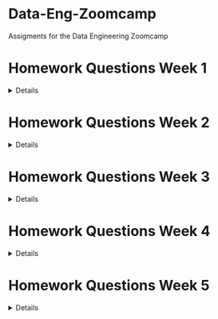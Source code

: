# Data-Eng-Zoomcamp
Assigments for the Data Engineering Zoomcamp

# Homework Questions Week 1
<details>
	
## Question 3. Count records

**How many taxi trips were there on January 15?
Consider only trips that started on January 15.**

```sql
SELECT 
	COUNT(tpep_pickup_datetime)
FROM public.yellow_taxi_data
WHERE 
	tpep_pickup_datetime >= '2021-01-15 00:00:00' AND
	tpep_pickup_datetime < '2021-01-16 00:00:00'
```

| trips |
|-------|
| 53024 |

**There were 53,024 trips on January 15 of 2021.**

## Question 4. Largest tip for each day

**Find the largest tip for each day. On which day it was the largest tip in January?**

**Use the pick up time for your calculations.**

```sql
SELECT
	DATE(tpep_pickup_datetime),
	MAX(tip_amount) AS max_tip_day
FROM public.yellow_taxi_data 
GROUP BY DATE(tpep_pickup_datetime)
HAVING DATE(tpep_pickup_datetime) < '2021-02-01'
ORDER BY max_tip_day DESC;
```
| date         | max_tip_day |
|--------------|-------------|
| "2021-01-20" | 1140.44     |
| "2021-01-04" | 696.48      |
| "2021-01-03" | 369.4       |
| "2021-01-26" | 250         |
| "2021-01-09" | 230         |
| "2021-01-19" | 200.8       |
| "2021-01-30" | 199.12      |
| "2021-01-12" | 192.61      |
| "2021-01-21" | 166         |
| "2021-01-01" | 158         |
| "2021-01-05" | 151         |
| "2021-01-11" | 145         |
| "2021-01-24" | 122         |
| "2021-01-02" | 109.15      |
| "2021-01-31" | 108.5       |
| "2021-01-25" | 100.16      |
| "2021-01-23" | 100         |
| "2021-01-13" | 100         |
| "2021-01-16" | 100         |
| "2021-01-27" | 100         |
| "2021-01-06" | 100         |
| "2021-01-08" | 100         |
| "2021-01-15" | 99          |
| "2021-01-07" | 95          |
| "2021-01-14" | 95          |
| "2021-01-22" | 92.55       |
| "2021-01-10" | 91          |
| "2021-01-18" | 90          |
| "2021-01-28" | 77.14       |
| "2021-01-29" | 75          |
| "2021-01-17" | 65          |
| "2020-12-31" | 4.08        |
| "2008-12-31" | 0           |
| "2009-01-01" | 0           |

**The largest tip was on January 20th of 2021. The given tip was 1140.44$.**

## Question 5. Most popular destination
**What was the most popular destination for passengers picked up in central park on January 14?**

**Use the pick up time for your calculations.**

**Enter the zone name (not id). If the zone name is unknown (missing), write "Unknown"**

```sql
WITH taxi_pu AS(
	SELECT
		yellow_taxi_data.index,
		DATE(yellow_taxi_data.tpep_pickup_datetime) AS date_pu,
		yellow_taxi_data.pu_location_id AS pu_location_id,
		CASE
    		WHEN taxi_zone.zone IS NULL THEN 'Unknown'
    		ELSE taxi_zone.zone
		END AS pu_zone
	FROM public.yellow_taxi_data
	LEFT JOIN taxi_zone
		ON yellow_taxi_data.pu_location_id = taxi_zone.location_id
	WHERE 
		DATE(yellow_taxi_data.tpep_pickup_datetime) = '2021-01-14' AND
		taxi_zone.zone='Central Park'
), 
taxi_do AS (
	SELECT
		yellow_taxi_data.index,
		DATE(yellow_taxi_data.tpep_dropoff_datetime) AS date_do,
		yellow_taxi_data.do_location_id AS do_location_id,
		CASE
    		WHEN taxi_zone.zone IS NULL THEN 'Unknown'
    		ELSE taxi_zone.zone
		END AS do_zone
	FROM public.yellow_taxi_data
	LEFT JOIN taxi_zone
		ON yellow_taxi_data.do_location_id = taxi_zone.location_id
	WHERE 
		DATE(tpep_pickup_datetime) = '2021-01-14'
)

SELECT 
	taxi_pu.date_pu,
	taxi_do.date_do,
	taxi_pu.pu_zone,
	taxi_do.do_zone,
	COUNT(taxi_do.do_zone) AS frequency
FROM taxi_pu
LEFT JOIN taxi_do
	ON taxi_pu.index = taxi_do.index
GROUP BY 
	pu_zone,
	do_zone,
	taxi_pu.date_pu,
	taxi_do.date_do
ORDER BY frequency DESC;
```

| date_pu      | date_do      | pu_zone        | do_zone                          | frequency |
|--------------|--------------|----------------|----------------------------------|-----------|
| "2021-01-14" | "2021-01-14" | "Central Park" | "Upper East Side South"          | 97        |
| "2021-01-14" | "2021-01-14" | "Central Park" | "Upper East Side North"          | 94        |
| "2021-01-14" | "2021-01-14" | "Central Park" | "Lincoln Square East"            | 83        |
| "2021-01-14" | "2021-01-14" | "Central Park" | "Upper West Side North"          | 68        |
| "2021-01-14" | "2021-01-14" | "Central Park" | "Upper West Side South"          | 60        |
| "2021-01-14" | "2021-01-14" | "Central Park" | "Central Park"                   | 59        |
| "2021-01-14" | "2021-01-14" | "Central Park" | "Midtown Center"                 | 56        |
| "2021-01-14" | "2021-01-14" | "Central Park" | "Yorkville West"                 | 39        |
| "2021-01-14" | "2021-01-14" | "Central Park" | "Lenox Hill West"                | 39        |
| "2021-01-14" | "2021-01-14" | "Central Park" | "Lincoln Square West"            | 36        |
| "2021-01-14" | "2021-01-14" | "Central Park" | "Midtown North"                  | 29        |
| "2021-01-14" | "2021-01-14" | "Central Park" | "Yorkville East"                 | 25        |
| "2021-01-14" | "2021-01-14" | "Central Park" | "Manhattan Valley"               | 24        |
| "2021-01-14" | "2021-01-14" | "Central Park" | "Midtown East"                   | 22        |
| "2021-01-14" | "2021-01-14" | "Central Park" | "East Harlem South"              | 21        |
| "2021-01-14" | "2021-01-14" | "Central Park" | "Lenox Hill East"                | 21        |
| "2021-01-14" | "2021-01-14" | "Central Park" | "Murray Hill"                    | 20        |
| "2021-01-14" | "2021-01-14" | "Central Park" | "Midtown South"                  | 19        |
| "2021-01-14" | "2021-01-14" | "Central Park" | "Clinton East"                   | 19        |
| "2021-01-14" | "2021-01-14" | "Central Park" | "Garment District"               | 18        |
| "2021-01-14" | "2021-01-14" | "Central Park" | "Union Sq"                       | 15        |
| "2021-01-14" | "2021-01-14" | "Central Park" | "West Chelsea/Hudson Yards"      | 13        |
| "2021-01-14" | "2021-01-14" | "Central Park" | "Central Harlem"                 | 13        |
| "2021-01-14" | "2021-01-14" | "Central Park" | "UN/Turtle Bay South"            | 12        |
| "2021-01-14" | "2021-01-14" | "Central Park" | "Sutton Place/Turtle Bay North"  | 12        |
| "2021-01-14" | "2021-01-14" | "Central Park" | "Morningside Heights"            | 11        |
| "2021-01-14" | "2021-01-14" | "Central Park" | "Little Italy/NoLiTa"            | 11        |
| "2021-01-14" | "2021-01-14" | "Central Park" | "Clinton West"                   | 10        |
| "2021-01-14" | "2021-01-14" | "Central Park" | "Greenwich Village North"        | 9         |
| "2021-01-14" | "2021-01-14" | "Central Park" | "Times Sq/Theatre District"      | 9         |
| "2021-01-14" | "2021-01-14" | "Central Park" | "East Harlem North"              | 8         |
| "2021-01-14" | "2021-01-14" | "Central Park" | "West Village"                   | 8         |
| "2021-01-14" | "2021-01-14" | "Central Park" | "East Chelsea"                   | 7         |
| "2021-01-14" | "2021-01-14" | "Central Park" | "Washington Heights South"       | 7         |
| "2021-01-14" | "2021-01-14" | "Central Park" | "Gramercy"                       | 6         |
| "2021-01-14" | "2021-01-14" | "Central Park" | "Meatpacking/West Village West"  | 5         |
| "2021-01-14" | "2021-01-14" | "Central Park" | "Central Harlem North"           | 5         |
| "2021-01-14" | "2021-01-14" | "Central Park" | "Hamilton Heights"               | 5         |
| "2021-01-14" | "2021-01-14" | "Central Park" | "Flatiron"                       | 4         |
| "2021-01-14" | "2021-01-14" | "Central Park" | "East Village"                   | 4         |
| "2021-01-14" | "2021-01-14" | "Central Park" | "Bloomingdale"                   | 4         |
| "2021-01-14" | "2021-01-14" | "Central Park" | "NV"                             | 3         |
| "2021-01-14" | "2021-01-14" | "Central Park" | "Steinway"                       | 3         |
| "2021-01-14" | "2021-01-14" | "Central Park" | "TriBeCa/Civic Center"           | 3         |
| "2021-01-14" | "2021-01-14" | "Central Park" | "Washington Heights North"       | 3         |
| "2021-01-14" | "2021-01-14" | "Central Park" | "Financial District North"       | 2         |
| "2021-01-14" | "2021-01-14" | "Central Park" | "Stuy Town/Peter Cooper Village" | 2         |
| "2021-01-14" | "2021-01-14" | "Central Park" | "Penn Station/Madison Sq West"   | 2         |
| "2021-01-14" | "2021-01-14" | "Central Park" | "Sunset Park West"               | 2         |
| "2021-01-14" | "2021-01-14" | "Central Park" | "Kips Bay"                       | 2         |
| "2021-01-14" | "2021-01-14" | "Central Park" | "Hudson Sq"                      | 2         |
| "2021-01-14" | "2021-01-14" | "Central Park" | "SoHo"                           | 2         |
| "2021-01-14" | "2021-01-14" | "Central Park" | "Greenwich Village South"        | 2         |
| "2021-01-14" | "2021-01-14" | "Central Park" | "Battery Park City"              | 2         |
| "2021-01-14" | "2021-01-14" | "Central Park" | "Manhattanville"                 | 2         |
| "2021-01-14" | "2021-01-14" | "Central Park" | "Long Island City/Hunters Point" | 2         |
| "2021-01-14" | "2021-01-14" | "Central Park" | "Lower East Side"                | 2         |
| "2021-01-14" | "2021-01-14" | "Central Park" | "Bay Ridge"                      | 1         |
| "2021-01-14" | "2021-01-14" | "Central Park" | "Flatlands"                      | 1         |
| "2021-01-14" | "2021-01-14" | "Central Park" | "Flatbush/Ditmas Park"           | 1         |
| "2021-01-14" | "2021-01-14" | "Central Park" | "East Williamsburg"              | 1         |
| "2021-01-14" | "2021-01-15" | "Central Park" | "East Harlem South"              | 1         |
| "2021-01-14" | "2021-01-15" | "Central Park" | "Yorkville West"                 | 1         |
| "2021-01-14" | "2021-01-14" | "Central Park" | "East Flatbush/Farragut"         | 1         |
| "2021-01-14" | "2021-01-14" | "Central Park" | "Eastchester"                    | 1         |
| "2021-01-14" | "2021-01-14" | "Central Park" | "Crown Heights South"            | 1         |
| "2021-01-14" | "2021-01-14" | "Central Park" | "Williamsbridge/Olinville"       | 1         |
| "2021-01-14" | "2021-01-14" | "Central Park" | "Windsor Terrace"                | 1         |
| "2021-01-14" | "2021-01-15" | "Central Park" | "Midtown East"                   | 1         |
| "2021-01-14" | "2021-01-14" | "Central Park" | "Inwood"                         | 1         |
| "2021-01-14" | "2021-01-14" | "Central Park" | "Morrisania/Melrose"             | 1         |
| "2021-01-14" | "2021-01-14" | "Central Park" | "Jackson Heights"                | 1         |
| "2021-01-14" | "2021-01-14" | "Central Park" | "Ocean Hill"                     | 1         |
| "2021-01-14" | "2021-01-14" | "Central Park" | "Old Astoria"                    | 1         |
| "2021-01-14" | "2021-01-14" | "Central Park" | "Park Slope"                     | 1         |
| "2021-01-14" | "2021-01-14" | "Central Park" | "Pelham Bay"                     | 1         |
| "2021-01-14" | "2021-01-14" | "Central Park" | "Seaport"                        | 1         |
| "2021-01-14" | "2021-01-14" | "Central Park" | "Spuyten Duyvil/Kingsbridge"     | 1         |
| "2021-01-14" | "2021-01-14" | "Central Park" | "Boerum Hill"                    | 1         |
| "2021-01-14" | "2021-01-14" | "Central Park" | "Sunnyside"                      | 1         |
| "2021-01-14" | "2021-01-15" | "Central Park" | "Midtown North"                  | 1         |

**The most popular destination for passengers picked up from central park on the 14th of January of 2021 was Upper East Side South.**

## Question 6. Most expensive locations

**What's the pickup-dropoff pair with the largest average price for a ride (calculated based on total_amount)?**

**Enter two zone names separated by a slash**

**For example:**

**"Jamaica Bay / Clinton East"**

**If any of the zone names are unknown (missing), write "Unknown". For example, "Unknown / Clinton East".**

```sql
WITH taxi_pu AS(
	SELECT
		yellow_taxi_data.index,
		DATE(yellow_taxi_data.tpep_pickup_datetime) AS date_pu,
		yellow_taxi_data.pu_location_id AS pu_location_id,
		CASE
    		WHEN taxi_zone.zone IS NULL THEN 'Unknown'
    		ELSE taxi_zone.zone
		END AS pu_zone,
		yellow_taxi_data.total_amount
	FROM public.yellow_taxi_data
	LEFT JOIN taxi_zone
		ON yellow_taxi_data.pu_location_id = taxi_zone.location_id
), 
taxi_do AS (
	SELECT
		yellow_taxi_data.index,
		DATE(yellow_taxi_data.tpep_dropoff_datetime) AS date_do,
		yellow_taxi_data.do_location_id AS do_location_id,
		CASE
    		WHEN taxi_zone.zone IS NULL THEN 'Unknown'
    		ELSE taxi_zone.zone
		END AS do_zone,
		yellow_taxi_data.total_amount
	FROM public.yellow_taxi_data
	LEFT JOIN taxi_zone
		ON yellow_taxi_data.do_location_id = taxi_zone.location_id
),

trip_amount AS(
	SELECT 
		taxi_pu.pu_zone,
		taxi_do.do_zone,
		taxi_do.total_amount
	FROM taxi_pu
	LEFT JOIN taxi_do
		ON taxi_pu.index = taxi_do.index
) 

SELECT 
	CONCAT(pu_zone, ' / ', do_zone) AS pu_do_pair,
	AVG(total_amount) AS average_price
FROM trip_amount
GROUP BY 
	pu_zone,
	do_zone
ORDER BY average_price DESC
LIMIT 20;
```

| pu_do_pair                                        | average_price      |
|---------------------------------------------------|--------------------|
| "Alphabet City / Unknown"                         | 2292.4             |
| "Union Sq / Canarsie"                             | 262.85200000000003 |
| "Ocean Hill / Unknown"                            | 234.51             |
| "Long Island City/Hunters Point / Clinton East"   | 207.61             |
| "Boerum Hill / Woodside"                          | 200.3              |
| "Baisley Park / Unknown"                          | 181.4425           |
| "Bushwick South / Long Island City/Hunters Point" | 156.96             |
| "Willets Point / Unknown"                         | 154.42             |
| "Co-Op City / Dyker Heights"                      | 151.37             |
| "Rossville/Woodrow / Pelham Bay Park"             | 151                |
| "Charleston/Tottenville / Woodlawn/Wakefield"     | 149.99             |
| "Borough Park / NV"                               | 149.53             |
| "Eastchester / Charleston/Tottenville"            | 148.43333333333334 |
| "Jackson Heights / Unknown"                       | 147.91             |
| "Seaport / Unknown"                               | 145.85999999999999 |
| "Charleston/Tottenville / Eastchester"            | 145.75799999999998 |
| "Inwood / JFK Airport"                            | 145.52             |
| "Charleston/Tottenville / Co-Op City"             | 145.11363636363637 |
| "Port Richmond / Van Cortlandt Village"           | 145.1              |
| "Eltingville/Annadale/Prince's Bay / Co-Op City"  | 144.75             |

**The pickup-dropoff pair with the largest average price for a ride is Alphabet City / Unknown.**
	
</details>

# Homework Questions Week 2

<details>

## Question 1: Start date for the Yellow taxi data

**What should be the start date for this dag?**

The start date should be 2019-01-01 since we want to retrieve the yellow taxi data starting from january of 2019.

## Question 2: Frequency for the Yellow taxi data

**How often do we need to run this DAG?**

We need to run the DAG every month, since we need to retrive the taxi yellow data from every month.

![airflow task](https://github.com/cholu6768/Data-Eng-Zoomcamp/blob/main/week_2_dags/airflow_task_yellow_taxi.JPG)

### Link for the DAG script that ingests the yellow taxi data: [Click here](https://github.com/cholu6768/Data-Eng-Zoomcamp/blob/main/week_2_dags/data_ingestion_gcs_dag_yellow_taxi.py)

## Question 3: DAG for FHV Data

**How many DAG runs are green for data in 2019 after finishing everything?**

There were 12 DAG runs once everything was done.

!["airflow task"](https://github.com/cholu6768/Data-Eng-Zoomcamp/blob/main/week_2_dags/airflow_task_fhv.JPG)

### Link for the DAG script that ingests the For Hire Vehicles data: [Click here](https://github.com/cholu6768/Data-Eng-Zoomcamp/blob/main/week_2_dags/data_ingestion_gcs_dag_fhv.py)

## Question 4: DAG for Zones

**How often does it need to run?**

The DAG should only be ran once since there is only one file for the taxi zones.

### Link for the DAG script that ingests the taxi zone data: [Click here](https://github.com/cholu6768/Data-Eng-Zoomcamp/blob/main/week_2_dags/data_ingestion_gcs_dag_taxi_zone.py)
	
</details>	

# Homework Questions Week 3

<details>

## Question 1: What is count for fhv vehicles data for year 2019?

First, I created a table that had all the data from for-hire-vehicles of 2019

```sql
CREATE OR REPLACE EXTERNAL TABLE `mythic-evening-339419.trips_data_all.external_fhv_tripdata`
OPTIONS (
  format = 'PARQUET',
  uris = ['gs://dtc_data_lake_mythic-evening-339419/raw/fhv_tripdata_2019-*.parquet']
);
```

After that, I counted all the rows from the new table called external_fhv_tripdata

```sql
SELECT
    COUNT(pickup_datetime) AS num_rows
FROM mythic-evening-339419.trips_data_all.external_fhv_tripdata 
```
There are 42,084,899 rows for fhv vehicles data for the year 2019.

| num_rows |
|----------|
| 42084899 |

## Question 2: How many distinct dispatching_base_num do we have in fhv for 2019?

To know how many unique dispatching_base_num there were, I counted all the ```DISTINCT``` values of dispatching_base_num.

```sql
SELECT
    COUNT(DISTINCT dispatching_base_num) AS frequency
FROM mythic-evening-339419.trips_data_all.external_fhv_tripdata 
```
There were a total of 792 dispatching_base_num.

| frequency |
|-----------|
| 792       |

## Question 3: Best strategy to optimise, if query always filter by dropoff_datetime and order by dispatching_base_num

The best way to optimize the query would be by creating a new table with the same data but by doing a partition by the pickup_datetime and then doing a cluster by dispatching_base_num.

```sql
CREATE OR REPLACE TABLE mythic-evening-339419.trips_data_all.fhv_tripdata_partitoned_clustered
PARTITION BY DATE(pickup_datetime)
CLUSTER BY dispatching_base_num AS
SELECT * FROM mythic-evening-339419.trips_data_all.external_fhv_tripdata;
```

Let's try it out and compare with the table that is not partioned nor clustered.

```sql
SELECT
    COUNT(*) AS trips
FROM mythic-evening-339419.trips_data_all.external_fhv_tripdata 
WHERE 
    DATE(pickup_datetime) BETWEEN '2019-01-01' AND '2019-08-20'
    AND dispatching_base_num='B00009';
```

This is the information I got from processing this query: Query complete (9.5 sec elapsed, 547.5 MB processed)

Now, let's see for the table that has a partition and is clustered.

```sql
SELECT 
    COUNT(*) as trips
FROM mythic-evening-339419.trips_data_all.fhv_tripdata_partitoned_clustered
WHERE 
    DATE(pickup_datetime) BETWEEN '2019-01-01' AND '2019-08-20'
    AND dispatching_base_num='B00009';
```
This is the information I got from processing this query: Query complete (0.4 sec elapsed, 249.2 MB processed)

**We can see that the by doing the partition by pickup_datetime and clustering by dispatching_base_num, does help the processing time and less data gets processed which means less costs.**

## Question 4: What is the count, estimated and actual data processed for query which counts trip between 2019/01/01 and 2019/03/31 for dispatching_base_num B00987, B02060, B02279

First, I created the query with the requirements. 

For some reason, I could not get the estimated processed data for any of the queries. It is always loading and it never tells me the estimated processed data.

```sql
SELECT 
    COUNT(*) as trips
FROM mythic-evening-339419.trips_data_all.fhv_tripdata_partitoned_clustered
WHERE 
    DATE(pickup_datetime) BETWEEN '2019-01-01' AND '2019-03-31'
    AND dispatching_base_num IN ('B00987', 'B02279', 'B02060');
```
| trips |
|-------|
| 26647 |

Information I got from processing this query: Query complete (0.3 sec elapsed, 161.1 MB processed)

My answer did not match with the ones from the homework so I decided to choose the closest one which was: 

**Count: 26558, Estimated data processed: 400MB, Actual data processed: 155MB**

## Question 5: What will be the best partitioning or clustering strategy when filtering on dispatching_base_num and SR_Flag

Clustering by dispatching_base_num and SR_Flag was the best option. 

Partitioning can't be done on any of the two columns because dispatching_base_num is a ```STRING``` column and SR_Flag is an ```INTEGER``` column but with lots of ```NULL``` values.

```sql
CREATE OR REPLACE TABLE mythic-evening-339419.trips_data_all.fhv_tripdata_clustered
CLUSTER BY dispatching_base_num, SR_Flag AS
SELECT * FROM mythic-evening-339419.trips_data_all.external_fhv_tripdata;
```

## Question 6: What improvements can be seen by partitioning and clustering for data size less than 1 GB

There are no improvements because partitioning and clustering would creata extra metadata which as a result incur metadata reads and metadata maintenance. This would create extra costs.

## Question 7: In which format does BigQuery save data

BigQuery saves data in a columnar format. 

This format is used because when doing queries it will only read the selected columns and not the parent columns. This will give a performance improvement.

</details>

# Homework Questions Week 4

<details>

To answers these questions I created dbt models which are in another [repository](https://github.com/cholu6768/Data-Engineering-dbt-week-4). The reason was so that I kept this repository cleaner. 

## Question 1: What is the count of records in the model fact_trips after running all models with the test run variable disabled and filtering for 2019 and 2020 data only (pickup datetime)?

I counted all the rows and filtered the data between the years of 2019 and 2020.

```sql
SELECT 
    COUNT(*) AS frequency
FROM `mythic-evening-339419.dbt_fernando_chavez.fact_trips` 
WHERE 
    DATE(pickup_datetime) <= '2020-12-31' AND
    DATE(pickup_datetime) >= '2019-01-01'
```
At the end my answer was not among the ones provided in the options but I chose the closest one which was 61,635,151.

| frequency |
|-----------|
| 61451452  |

## Question 2: What is the distribution between service type filtering by years 2019 and 2020 data ? as done in the videos

After doing the pie chart, the distribution was 89.8% for the yellow trip data and 10.2% for the green trip data.

![pie chart](yellow_green_distribution.jpg)

## Question 3: What is the count of records in the model stg_fhv_tripdata after running all models with the test run variable disabled (:false)

After creating the staging model, I filtered the data from 2019 and ran the query.

```sql
SELECT 
    COUNT(*) AS frequency
FROM `mythic-evening-339419`.`trips_data_all`.`fhv_tripdata`
WHERE 
    EXTRACT(YEAR FROM pickup_datetime) IN (2019)
```	
At the end I got on the of the answers from the options shown. The answer was 42,084,899 which is the number of rows or records in that table when the pickup date was in the year of 2019.

| frequency |
|-----------|
| 42084899  |

## Question 4: What is the count of records in the model fact_fhv_trips after running all dependencies with the test run variable disabled (:false)?

Once I created the core model, i counted all the rows in the table. As my core model table already filtered the record for only 2019, i did not need to filter it again.

```sql
SELECT 
    COUNT(*) AS frequency
FROM `mythic-evening-339419.dbt_fernando_chavez.fact_fhv_trips` 
```
Once again, i got an answer from the ones in the available options. The answer was 22,676,253 records or rows in the year of 2019.

| frequency |
|-----------|
| 22676253  |

## Question 5: What is the month with the biggest amount of rides after building a tile for the fact_fhv_trips table?

As seen in the graph the month with the most trips by far was january.

![graph](fhv_trips_month.jpg)


</details>

# Homework Questions Week 5
<details>

## Question 1: Install Spark and PySpark

- **Install Spark**
- **Run PySpark**
- **Create a local spark session**
- **Execute spark.version**

```python
# Import libraries to run Pyspark
import pyspark
from pyspark.sql import SparkSession

# Create a local spark session
spark = SparkSession.builder \
    .master("local[*]") \
    .appName('test') \
    .getOrCreate()

print(spark.version)
```

## What's the output?

OUTPUT:
```python
3.0.3
```

## Question 2. HVFHW February 2021

- **Download the HVFHV data for february 2021**

- **Read it with Spark using the same schema as we did in the lessons. We will use this dataset for all the remaining questions.**

- **Repartition it to 24 partitions and save it to parquet.**

## What's the size of the folder with results (in MB)?

First, I downloaded the dataset using bash.

```bash
!wget https://nyc-tlc.s3.amazonaws.com/trip+data/fhvhv_tripdata_2021-02.csv
```
Afterwards, I read the CSV file with spark.
```python
df_fhv = spark.read \
    .option("header","true") \
    .csv("fhvhv_tripdata_2021-02.csv")
```
Next, I read the CSV file with Pandas and output the data types of each column.

```python
df_fhv_pandas = pd.read_csv("fhvhv_tripdata_2021-02.csv")

print(df_fhv_pandas.dtypes)
```
Afterwards, I created a dataframe with spark using the pandas dataframe and output the schema of the new spark dataframe. I did this so that I could compare the schema from the spark dataframe and the pandas dataframe.

```python
print(spark.createDataFrame(df_fhv_pandas).schema)
```

Since the pandas dataframe was more accurate, I modified the spark dataframe schema so that it had the same datatypes from the pandas dataframe and created a mock schema.

```python
schema = types.StructType([
    types.StructField("hvfhs_license_num",types.StringType(),True),
    types.StructField("dispatching_base_num",types.StringType(),True),
    types.StructField("pickup_datetime",types.TimestampType(),True),
    types.StructField("dropoff_datetime",types.TimestampType(),True),
    types.StructField("PULocationID",types.IntegerType(),True),
    types.StructField("DOLocationID",types.IntegerType(),True),
    types.StructField("SR_Flag",types.StringType(),True)
]) 
```
The next step was to read the CSV file with spark again but now with the schema I previously made.

```python
df_fhv = spark.read \
    .option("header","true") \
    .schema(schema) \
    .csv("fhvhv_tripdata_2021-02.csv")
```
After, I repartition the file in 24 parts.
```python
df_fhv.repartition(24)
```
At the end I converted the 24 partition files into parquet files and saved them.
```python 
df_fhv.write.parquet("fhvhv/2021/02")
```
To check total size of the parquet files I went to the respective folder ("fhvhv/2021/02") using bash. Next, I checked the size of the parquet files using the command ```ls -lh``` and the total size of all the parquet files was ```147M```. My Answer was not among the possible options but I selected the closest one which was 158MB

## Question 3. Count records, How many taxi trips were there on February 15?

- **Consider only trips that started on February 15.**

First, I opened all the parquet partition files.

```python
df_hfhv = spark.read.parquet('fhvhv/2021/02/*')
```

Next, I created temporal table from the data of the parquet file so that I could do SQL queries on the data.

```python
df_hfhv.registerTempTable('hfhv_trips_data')
```
Afterwards, I used a SQL to query to answer the question.

```python
df_result = spark.sql("""
SELECT 
    COUNT(pickup_datetime) AS frequency
FROM hfhv_trips_data
WHERE 
    pickup_datetime >= '2021-02-15 00:00:00' AND
    pickup_datetime < '2021-02-16 00:00:00'
""").show()
```
My output:

|frequency|
-----------
|   367170|

**There were 367,170 trips in February of 2021.**

## Question 4. Longest trip for each day

- **Now calculate the duration for each trip.**

## Which day had the longest trip?

Using the infrastructure from the previous question I just did another SQL query to answer the question. 

I calculated the difference of hours between each dropoff and pickup datetime.

```python
df_result = spark.sql("""
SELECT 
    pickup_datetime,
    dropoff_datetime,
    EXTRACT(HOUR FROM dropoff_datetime - pickup_datetime) AS HourDifference
FROM hfhv_trips_data
ORDER BY HourDifference DESC
LIMIT 5
""").show()
```
My output:

| pickup_datetime     | dropoff_datetime    | HourDifference |
|---------------------|---------------------|----------------|
| 2021-02-11 13:40:44 | 2021-02-12 10:39:44 | 20             |
| 2021-02-17 15:54:53 | 2021-02-18 07:48:34 | 15             |
| 2021-02-20 12:08:15 | 2021-02-21 00:22:14 | 12             |
| 2021-02-03 20:24:25 | 2021-02-04 07:41:58 | 11             |
| 2021-02-19 23:17:44 | 2021-02-20 09:44:01 | 10             |

**The day with the longest trip was the 11th of February.**

## Question 5. Most frequent dispatching_base_num

- **Now find the most frequently occurring dispatching_base_num in this dataset.**

## How many stages does the spark job has?

Using the same infrastructure from question 3. I wrote a SQL query to find out the most frequent ```dispatching_base_num```. 

```python
df_result = spark.sql("""
SELECT 
    dispatching_base_num,
    COUNT(dispatching_base_num) AS frequency
FROM hfhv_trips_data
GROUP BY dispatching_base_num
ORDER BY frequency DESC
LIMIT 5
""").show()
```
My output:

| dispatching_base_num | frequency |
|----------------------|-----------|
| B02510               | 3233664   |
| B02764               | 965568    |
| B02872               | 882689    |
| B02875               | 685390    |
| B02765               | 559768    |

**The most frequent ``dispatching_base_num`` was B02510.**

**Additionally, the spark job had 3 stages.**

## Question 6. Most common locations pair

**- Find the most common pickup-dropoff pair.**

**For example:**

**"Jamaica Bay / Clinton East"**

- **Enter two zone names separated by a slash**

- **If any of the zone names are unknown (missing), use "Unknown". For example, "Unknown / Clinton East"**

I used the same infrastructure from question 3 plus the data from the taxi zones.

I turned the data from the taxi zones into a temporal table so that I can use SQL queries on it.

```python
df_zones = spark.read.parquet('zones/*')

df_zones.registerTempTable('taxi_zone')
```
After that, to be able to know the answer to the question. I had to do 2 left joins between ``hfhv_trips_data`` and the ``taxi_zone`` so that I could obtain the names from the pickup and dropoff zone IDs.

The CONCAT function allowed me to put the pickup and the dropoff zone names in one single column. 

The COALESCE function helped me rename the NULL values to Unknown.

```python
df_result = spark.sql("""
SELECT
    CONCAT(
        COALESCE(pickup_zone.zone, 'Unknown'),
        ' / ',
        COALESCE(dropoff_zone.zone, 'Unknown')
    ) AS location_pair,
    COUNT(pickup_zone.zone) AS frequency
FROM hfhv_trips_data
LEFT JOIN taxi_zone AS pickup_zone
    ON hfhv_trips_data.pulocationid = pickup_zone.locationid 
LEFT JOIN taxi_zone AS dropoff_zone
    ON hfhv_trips_data.dolocationid = dropoff_zone.locationid
GROUP BY
    pickup_zone.zone,
    dropoff_zone.zone
ORDER BY frequency DESC
LIMIT 10
""").show()
```
My output:

| location_pair                               | frequency |
|---------------------------------------------|-----------|
| East New York / East New York               | 45041     |
| Borough Park / Borough Park                 | 37329     |
| Canarsie / Canarsie                         | 28026     |
| Crown Heights North / Crown Heights North   | 25976     |
| Bay Ridge / Bay Ridge                       | 17934     |
| Jackson Heights / Jackson Heights           | 14688     |
| Astoria / Astoria                           | 14688     |
| Central Harlem North / Central Harlem North | 14481     |
| Bushwick South / Bushwick South             | 14424     |
| Flatbush/Ditmas Park / Flatbush/Ditmas Park | 13976     |

**The most common pickup-dropoff pair was East New York / East New York with a frequency of 45,041 times.**

**Additionally, the spark job performed 3 stages.**


</details>